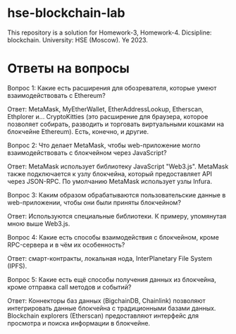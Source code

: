 # hse-blockchain-lab
This repository is a solution for Homework-3, Homework-4. Dicsipline: blockchain. University: HSE (Moscow). Ye 2023.


# Ответы на вопросы

Вопрос 1: Какие есть расширения для обозревателя, которые умеют взаимодействовать с Ethereum?

Ответ: MetaMask, MyEtherWallet, EtherAddressLookup, Etherscan, Ethplorer и... CryptoKitties (это расширение для браузера, которое позволяет собирать, разводить и торговать виртуальными кошками на блокчейне Ethereum). Есть, конечно, и другие.

Вопрос 2: Что делает MetaMask, чтобы web-приложение могло взаимодействовать с блокчейном через JavaScript?

Ответ: MetaMask использует библиотеку JavaScript "Web3.js". MetaMask также подключается к узлу блокчейна, который предоставляет API через JSON-RPC. По умолчанию MetaMask использует узлы Infura.

Вопрос 3: Каким образом обрабатываются пользовательские данные в web-приложении, чтобы они были приняты блокчейном?

Ответ: Используются специальные библиотеки. К примеру, упомянутая мною выше Web3.js.

Вопрос 4: Какие есть способы взаимодействия с блокчейном, кроме RPC-сервера и в чём их особенность?

Ответ: смарт-контракты, локальная нода, InterPlanetary File System (IPFS).

Вопрос 5: Какие есть ещё способы получения данных из блокчейна, кроме отправка call методов и событий?

Ответ: Коннекторы баз данных (BigchainDB, Chainlink) позволяют интегрировать данные блокчейна с традиционными базами данных. Blockchain explorers (Etherscan) предоставляют интерфейс для просмотра и поиска информации в блокчейне.
